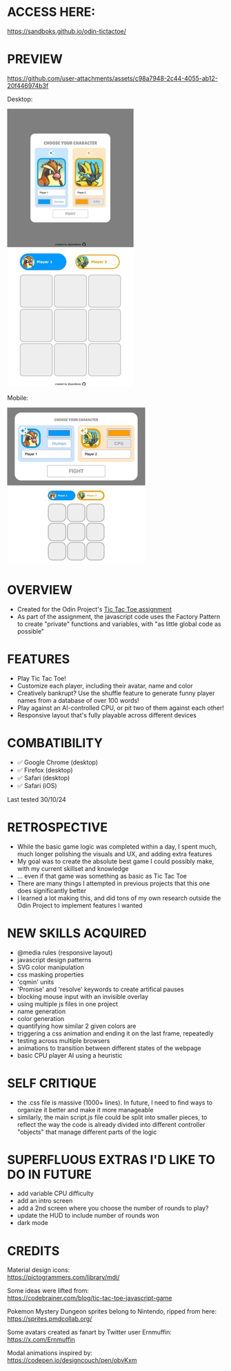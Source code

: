 # ACCESS HERE:
https://sandboks.github.io/odin-tictactoe/

# PREVIEW
https://github.com/user-attachments/assets/c98a7948-2c44-4055-ab12-20f446974b3f

Desktop:

![main preview](./preview/d1.jpg)  
![main preview](./preview/d2.jpg)  

Mobile:
 
![mobile landscape](./preview/m1.jpg)  
![mobile landscape](./preview/m2.jpg)

# OVERVIEW
- Created for the Odin Project's [Tic Tac Toe assignment](https://www.theodinproject.com/lessons/node-path-javascript-tic-tac-toe)
- As part of the assignment, the javascript code uses the Factory Pattern to create "private" functions and variables, with "as little global code as possible"

# FEATURES
- Play Tic Tac Toe!
- Customize each player, including their avatar, name and color
- Creatively bankrupt? Use the shuffle feature to generate funny player names from a database of over 100 words!
- Play against an AI-controlled CPU, or pit two of them against each other!
- Responsive layout that's fully playable across different devices

# COMBATIBILITY
- ✅ Google Chrome (desktop)
- ✅ Firefox (desktop)
- ✅ Safari (desktop)
- ✅ Safari (iOS)

Last tested 30/10/24

# RETROSPECTIVE
- While the basic game logic was completed within a day, I spent much, much longer polishing the visuals and UX, and adding extra features
- My goal was to create the absolute best game I could possibly make, with my current skillset and knowledge
- ... even if that game was something as basic as Tic Tac Toe
- There are many things I attempted in previous projects that this one does significantly better
- I learned a lot making this, and did tons of my own research outside the Odin Project to implement features I wanted

# NEW SKILLS ACQUIRED
- @media rules (responsive layout)
- javascript design patterns
- SVG color manipulation
- css masking properties
- 'cqmin' units
- 'Promise' and 'resolve' keywords to create artifical pauses
- blocking mouse input with an invisible overlay
- using multiple js files in one project
- name generation
- color generation
- quantifying how similar 2 given colors are
- triggering a css animation and ending it on the last frame, repeatedly
- testing across multiple browsers
- animations to transition between different states of the webpage
- basic CPU player AI using a heuristic

# SELF CRITIQUE
- the .css file is massive (1000+ lines). In future, I need to find ways to organize it better and make it more manageable
- similarly, the main script.js file could be split into smaller pieces, to reflect the way the code is already divided into different controller "objects" that manage different parts of the logic

# SUPERFLUOUS EXTRAS I'D LIKE TO DO IN FUTURE
- add variable CPU difficulty
- add an intro screen
- add a 2nd screen where you choose the number of rounds to play?
- update the HUD to include number of rounds won
- dark mode

# CREDITS
Material design icons:  
https://pictogrammers.com/library/mdi/

Some ideas were lifted from:  
https://codebrainer.com/blog/tic-tac-toe-javascript-game

Pokemon Mystery Dungeon sprites belong to Nintendo, ripped from here:  
https://sprites.pmdcollab.org/

Some avatars created as fanart by Twitter user Ernmuffin:  
https://x.com/Ernmuffin

Modal animations inspired by:  
https://codepen.io/designcouch/pen/obvKxm
